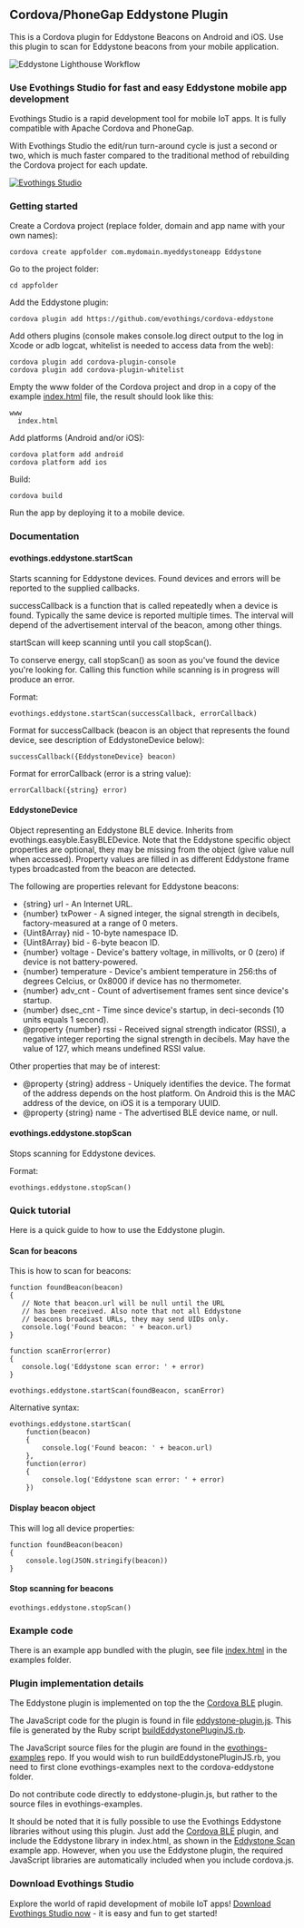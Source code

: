 ## Cordova/PhoneGap Eddystone Plugin

This is a Cordova plugin for Eddystone Beacons on Android and iOS. Use this plugin to scan for Eddystone beacons from your mobile application.

![Eddystone Lighthouse Workflow](https://evomedia.evothings.com/2015/07/Eddystone_Lighthouse.jpg)

### Use Evothings Studio for fast and easy Eddystone mobile app development

Evothings Studio is a rapid development tool for mobile IoT apps. It is fully compatible with Apache Cordova and PhoneGap.

With Evothings Studio the edit/run turn-around cycle is just a second or two, which is much faster compared to the traditional method of rebuilding the Cordova project for each update.

[![Evothings Studio](https://evomedia.evothings.com/2015/02/workbench-client-evothings.jpg)](http://evothings.com)

### Getting started

Create a Cordova project (replace folder, domain and app name with your own names):

    cordova create appfolder com.mydomain.myeddystoneapp Eddystone

Go to the project folder:

    cd appfolder

Add the Eddystone plugin:

    cordova plugin add https://github.com/evothings/cordova-eddystone

Add others plugins (console makes console.log direct output to the log in Xcode or adb logcat, whitelist is needed to access data from the web):

    cordova plugin add cordova-plugin-console
    cordova plugin add cordova-plugin-whitelist

Empty the www folder of the Cordova project and drop in a copy of the example [index.html](example/index.html) file, the result should look like this:

    www
      index.html

Add platforms (Android and/or iOS):

    cordova platform add android
    cordova platform add ios

Build:

    cordova build

Run the app by deploying it to a mobile device.

### Documentation

#### evothings.eddystone.startScan

Starts scanning for Eddystone devices. Found devices and errors will be reported to the supplied callbacks.

successCallback is a function that is called repeatedly when a device is found. Typically the same device is reported multiple times. The interval will depend of the advertisement interval of the beacon, among other things.

startScan will keep scanning until you call stopScan().

To conserve energy, call stopScan() as soon as you've found the device you're looking for. Calling this function while scanning is in progress will produce an error.

Format:

    evothings.eddystone.startScan(successCallback, errorCallback)

Format for successCallback (beacon is an object that represents the found device, see description of EddystoneDevice below):

    successCallback({EddystoneDevice} beacon)

Format for errorCallback (error is a string value):

    errorCallback({string} error)

#### EddystoneDevice

Object representing an Eddystone BLE device. Inherits from evothings.easyble.EasyBLEDevice. Note that the Eddystone specific object properties are optional, they may be missing from the object (give value null when accessed). Property values are filled in as different Eddystone frame types broadcasted from the beacon are detected.

The following are properties relevant for Eddystone beacons:

* {string} url - An Internet URL.
* {number} txPower - A signed integer, the signal strength in decibels, factory-measured at a range of 0 meters.
* {Uint8Array} nid - 10-byte namespace ID.
* {Uint8Array} bid - 6-byte beacon ID.
* {number} voltage - Device's battery voltage, in millivolts, or 0 (zero) if device is not battery-powered.
* {number} temperature - Device's ambient temperature in 256:ths of degrees Celcius, or 0x8000 if device has no thermometer.
* {number} adv_cnt - Count of advertisement frames sent since device's startup.
* {number} dsec_cnt - Time since device's startup, in deci-seconds (10 units equals 1 second).
* @property {number} rssi - Received signal strength indicator (RSSI), a negative integer reporting the signal strength in decibels. May have the value of 127, which means undefined RSSI value.

Other properties that may be of interest:

* @property {string} address - Uniquely identifies the device. The format of the address depends on the host platform. On Android this is the MAC address of the device, on iOS it is a temporary UUID.
* @property {string} name - The advertised BLE device name, or null.

#### evothings.eddystone.stopScan

Stops scanning for Eddystone devices.

Format:

    evothings.eddystone.stopScan()

### Quick tutorial

Here is a quick guide to how to use the Eddystone plugin.

#### Scan for beacons

This is how to scan for beacons:

    function foundBeacon(beacon)
    {
       // Note that beacon.url will be null until the URL
       // has been received. Also note that not all Eddystone
       // beacons broadcast URLs, they may send UIDs only.
       console.log('Found beacon: ' + beacon.url)
    }

    function scanError(error)
    {
       console.log('Eddystone scan error: ' + error)
    }

    evothings.eddystone.startScan(foundBeacon, scanError)

Alternative syntax:

    evothings.eddystone.startScan(
        function(beacon)
        {
            console.log('Found beacon: ' + beacon.url)
        },
        function(error)
        {
            console.log('Eddystone scan error: ' + error)
        })

#### Display beacon object

This will log all device properties:

    function foundBeacon(beacon)
    {
        console.log(JSON.stringify(beacon))
    }

#### Stop scanning for beacons

    evothings.eddystone.stopScan()

### Example code

There is an example app bundled with the plugin, see file [index.html](example/index.html) in the examples folder.

### Plugin implementation details

The Eddystone plugin is implemented on top the the [Cordova BLE](https://github.com/evothings/cordova-ble) plugin.

The JavaScript code for the plugin is found in file [eddystone-plugin.js](js/eddystone-plugin.js). This file is generated by the Ruby script [buildEddystonePluginJS.rb](buildEddystonePluginJS.rb).

The JavaScript source files for the plugin are found in the [evothings-examples](https://github.com/evothings/evothings-examples/tree/master/resources/libs/evothings) repo. If you would wish to run buildEddystonePluginJS.rb, you need to first clone evothings-examples next to the cordova-eddystone folder.

Do not contribute code directly to eddystone-plugin.js, but rather to the source files in evothings-examples.

It should be noted that it is fully possible to use the Evothings Eddystone libraries without using this plugin. Just add the [Cordova BLE](https://github.com/evothings/cordova-ble) plugin, and include the Eddystone library in index.html, as shown in the [Eddystone Scan](https://github.com/evothings/evothings-examples/blob/master/examples/eddystone-scan/index.html) example app. However, when you use the Eddystone plugin, the required JavaScript libraries are automatically included when you include cordova.js.

### Download Evothings Studio

Explore the world of rapid development of mobile IoT apps! [Download Evothings Studio now](http://evothings.com/download/) - it is easy and fun to get started!

